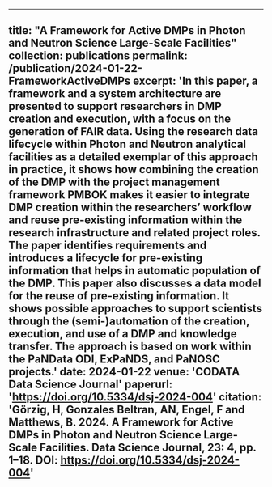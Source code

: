 
---
title: "A Framework for Active DMPs in Photon and Neutron Science Large-Scale Facilities"
collection: publications
permalink: /publication/2024-01-22-FrameworkActiveDMPs
excerpt: 'In this paper, a framework and a system architecture are presented to support researchers in DMP creation and execution, with a focus on the generation of FAIR data. Using the research data lifecycle within Photon and Neutron analytical facilities as a detailed exemplar of this approach in practice, it shows how combining the creation of the DMP with the project management framework PMBOK makes it easier to integrate DMP creation within the researchers’ workflow and reuse pre-existing information within the research infrastructure and related project roles. The paper identifies requirements and introduces a lifecycle for pre-existing information that helps in automatic population of the DMP. This paper also discusses a data model for the reuse of pre-existing information. It shows possible approaches to support scientists through the (semi-)automation of the creation, execution, and use of a DMP and knowledge transfer. The approach is based on work within the PaNData ODI, ExPaNDS, and PaNOSC projects.'
date: 2024-01-22
venue: 'CODATA Data Science Journal'
paperurl: 'https://doi.org/10.5334/dsj-2024-004'
citation: 'Görzig, H, Gonzales Beltran, AN, Engel, F and Matthews, B. 2024. A Framework for Active DMPs in Photon and Neutron Science Large-Scale Facilities. Data Science Journal, 23: 4, pp. 1–18. DOI: https://doi.org/10.5334/dsj-2024-004'
---


